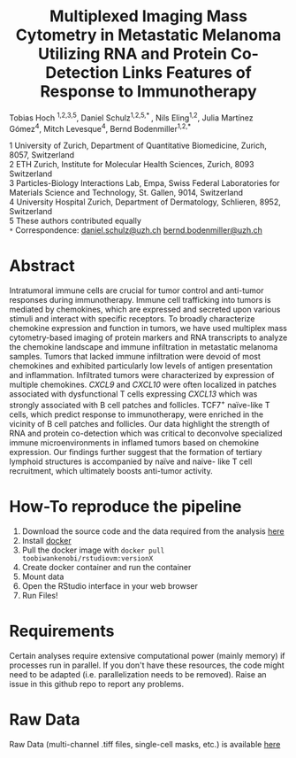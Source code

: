 <center> <h1>Multiplexed Imaging Mass Cytometry in Metastatic Melanoma Utilizing RNA and Protein Co-Detection Links Features of Response to Immunotherapy </h1> </center>
Tobias Hoch <sup>1,2,3,5</sup>, Daniel Schulz<sup>1,2,5,* </sup>, Nils Eling<sup>1,2</sup>, Julia Martínez Gómez<sup>4</sup>, Mitch Levesque<sup>4</sup>, Bernd  Bodenmiller<sup>1,2,* </sup>

1 University of Zurich, Department of Quantitative Biomedicine, Zurich, 8057, Switzerland </br>
2 ETH Zurich, Institute for Molecular Health Sciences, Zurich, 8093 Switzerland </br>
3 Particles-Biology Interactions Lab, Empa, Swiss Federal Laboratories for Materials Science and Technology, St. Gallen, 9014, Switzerland </br>
4 University Hospital Zurich, Department of Dermatology, Schlieren, 8952, Switzerland </br>
5 These authors contributed equally </br>
`*` Correspondence: daniel.schulz@uzh.ch bernd.bodenmiller@uzh.ch

# Abstract
Intratumoral immune cells are crucial for tumor control and anti-tumor responses during immunotherapy. Immune cell trafficking into tumors is mediated by chemokines, which are expressed and secreted upon various stimuli and interact with specific receptors. To broadly characterize chemokine expression and function in tumors, we have used multiplex mass cytometry-based imaging of protein markers and RNA transcripts to analyze the chemokine landscape and immune infiltration in metastatic melanoma samples. Tumors that lacked immune infiltration were devoid of most chemokines and exhibited particularly low levels of antigen presentation and inflammation. Infiltrated tumors were characterized by expression of multiple chemokines. <i>CXCL9</i> and <i>CXCL10</i> were often localized in patches associated with dysfunctional T cells expressing <i>CXCL13</i> which was strongly associated with B cell patches and follicles. TCF7<sup>+</sup> naïve-like T cells, which predict response to immunotherapy, were enriched in the vicinity of B cell patches and follicles. Our data highlight the strength of RNA and protein co-detection which was critical to deconvolve specialized immune microenvironments in inflamed tumors based on chemokine expression. Our findings further suggest that the formation of tertiary lymphoid structures is accompanied by naïve and naive- like T cell recruitment, which ultimately boosts anti-tumor activity.

# How-To reproduce the pipeline
<ol>
  <li>Download the source code and the data required from the analysis <a href=https://doi.org/10.5281/zenodo.5994136>here</a></li>
  <li>Install <a href=https://docs.docker.com/engine/install/ubuntu/>docker</a></li>
  <li>Pull the docker image with <code>docker pull toobiwankenobi/rstudiovm:versionX</code></a></li>
  <li>Create docker container and run the container</a></li>
  <li>Mount data</a></li>  
  <li>Open the RStudio interface in your web browser</li>
  <li>Run Files!</li>
</ol>

# Requirements
Certain analyses require extensive computational power (mainly memory) if processes run in parallel. If you don't have these resources, the code might need to be adapted (i.e. parallelization needs to be removed). Raise an issue in this github repo to report any problems. 

# Raw Data
Raw Data (multi-channel .tiff files, single-cell masks, etc.) is available <a href=https://doi.org/10.5281/zenodo.6004986>here</a>



